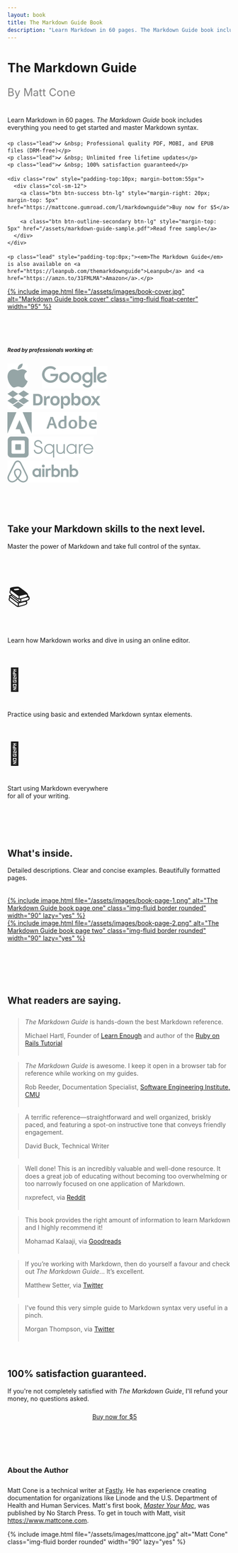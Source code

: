 ```yaml
---
layout: book
title: The Markdown Guide Book
description: "Learn Markdown in 60 pages. The Markdown Guide book includes everything you need to get started and master Markdown syntax."
---
```


<script src="https://gumroad.com/js/gumroad.js"></script>
<div class="row" style="padding-top: 15px; padding-bottom: 30px">
  <div class="col-sm-7">
    <h1 class="no-anchor" style="margin-top: 15px;">The Markdown Guide</h1>
    <p class="lead" style="font-size:24px; color:#808080; padding-bottom:15px;">By Matt Cone</p>
    <p class="lead" style="padding-bottom: 5px;">Learn Markdown in 60 pages. <em>The Markdown Guide</em> book includes everything you need to get started and master Markdown syntax.</p>

    <p class="lead">✔️ &nbsp; Professional quality PDF, MOBI, and EPUB files (DRM-free)</p>
    <p class="lead">✔️ &nbsp; Unlimited free lifetime updates</p>
    <p class="lead">✔️ &nbsp; 100% satisfaction guaranteed</p>

    <div class="row" style="padding-top:10px; margin-bottom:55px">
      <div class="col-sm-12">
        <a class="btn btn-success btn-lg" style="margin-right: 20px; margin-top: 5px" href="https://mattcone.gumroad.com/l/markdownguide">Buy now for $5</a>
        
        <a class="btn btn-outline-secondary btn-lg" style="margin-top: 5px" href="/assets/markdown-guide-sample.pdf">Read free sample</a>
      </div>
    </div>

    <p class="lead" style="padding-top:0px;"><em>The Markdown Guide</em> is also available on <a href="https://leanpub.com/themarkdownguide">Leanpub</a> and <a href="https://amzn.to/31FMLMA">Amazon</a>.</p>
  </div>
  <div class="col-sm-5">
    <a href="https://mattcone.gumroad.com/l/markdownguide">
      {% include image.html file="/assets/images/book-cover.jpg" alt="Markdown Guide book cover" class="img-fluid float-center" width="95" %}
    </a>
  </div>
</div>

<div class="col d-flex justify-content-center" style="padding-top: 30px;">
  <div class="card text-center" style="width: 75%">
    <div class="card-body">
      <h5 class="card-title no-anchor text-center" style="padding-top: 0;"><small class="text-muted">Read by professionals working at:</small></h5>
      <img src="/assets/images/logos/apple.svg" style="padding-right: 2em;" alt="Apple logo">
      <img src="/assets/images/logos/google.svg" style="padding-top: .25em; padding-right: 2em;" alt="Google logo">
      <img src="/assets/images/logos/dropbox.svg" style="padding-top: .15em; padding-right: 2em;" alt="Dropbox logo">
      <img src="/assets/images/logos/adobe.svg" style="padding-top: .25em; padding-right: 2em;" alt="Adobe logo">
      <img src="/assets/images/logos/square.svg" style="padding-top: .18em; padding-right: 2em;" alt="Square logo">
      <img src="/assets/images/logos/airbnb.svg" style="padding-top: .16em; padding-right: 2em;" alt="Airbnb logo">
    </div>
  </div>
</div>

<h2 class="no-anchor text-center" style="padding-top: 60px;">Take your Markdown skills to the next level.</h2>
<p class="lead text-center" style="padding-bottom:20px;">Master the power of Markdown and take full control of the syntax.</p>

<div class="container">
  <div class="row">
    <div class="col-sm text-center">
      <p style="font-size:50px">📚</p>
      <p class="lead" style="margin-top:-10px">Learn how Markdown works and dive in using an online editor.</p>
    </div>
    <div class="col-sm text-center">
      <p style="font-size:50px">📝</p>
      <p class="lead" style="margin-top:-10px">Practice using basic and extended Markdown syntax elements.</p>
    </div>
    <div class="col-sm text-center">
      <p style="font-size:50px">💪</p>
      <p class="lead" style="margin-top:-10px">Start using Markdown everywhere <br>for all of your writing.</p>
    </div>
  </div>
</div>

<h2 class="no-anchor text-center" style="padding-top:80px;">What's inside.</h2>
<p class="lead text-center" style="padding-bottom:20px;">Detailed descriptions. Clear and concise examples. Beautifully formatted pages.</p>

<div class="container" style="padding-bottom:20px;">
  <div class="row">
    <div class="col-sm text-center">
      <a href="/assets/markdown-guide-sample.pdf">
        {% include image.html file="/assets/images/book-page-1.png" alt="The Markdown Guide book page one" class="img-fluid border rounded" width="90" lazy="yes" %}
      </a>
    </div>
    <div class="col-sm text-center">
      <a href="/assets/markdown-guide-sample.pdf">
        {% include image.html file="/assets/images/book-page-2.png" alt="The Markdown Guide book page two" class="img-fluid border rounded" width="90" lazy="yes" %}
      </a>
    </div>
  </div>
</div>

<h2 class="no-anchor text-center" style="padding-top:70px; padding-bottom:10px;">What readers are saying.</h2>

<blockquote class="blockquote">
  <p class="mb-0"><em>The Markdown Guide</em> is hands-down the best Markdown reference.</p>
  <footer class="blockquote-footer" style="padding-bottom:20px;">Michael Hartl, Founder of <a href="https://www.learnenough.com/">Learn Enough</a> and author of the <a href="https://www.railstutorial.org/">Ruby on Rails Tutorial</a></footer>
</blockquote>

<blockquote class="blockquote">
  <p class="mb-0"><em>The Markdown Guide</em> is awesome. I keep it open in a browser tab for reference while working on my guides.</p>
  <footer class="blockquote-footer" style="padding-bottom:20px;">Rob Reeder, Documentation Specialist, <a href="https://cert.org">Software Engineering Institute, CMU</a></footer>
</blockquote>

<blockquote class="blockquote">
  <p class="mb-0">A terrific reference—straightforward and well organized, briskly paced, and featuring a spot-on instructive tone that conveys friendly engagement.</p>
  <footer class="blockquote-footer" style="padding-bottom:20px;">David Buck, Technical Writer</footer>
</blockquote>

<blockquote class="blockquote">
  <p class="mb-0">Well done! This is an incredibly valuable and well-done resource. It does a great job of educating without becoming too overwhelming or too narrowly focused on one application of Markdown.</p>
  <footer class="blockquote-footer" style="padding-bottom:20px;">nxprefect, via <a href="https://www.reddit.com/r/Markdown/comments/8gi8yb/i_created_an_open_source_markdown_guide/dycxpvb/">Reddit</a></footer>
</blockquote>

<blockquote class="blockquote">
  <p class="mb-0">This book provides the right amount of information to learn Markdown and I highly recommend it!</p>
  <footer class="blockquote-footer" style="padding-bottom:20px;">Mohamad Kalaaji, via <a href="https://www.goodreads.com/review/show/3419254608">Goodreads</a></footer>
</blockquote>

<blockquote class="blockquote">
  <p class="mb-0">If you’re working with Markdown, then do yourself a favour and check out <em>The Markdown Guide</em>... It’s excellent.</p>
  <footer class="blockquote-footer" style="padding-bottom:20px;">Matthew Setter, via <a href="https://twitter.com/settermjd/status/1126099562345705472">Twitter</a></footer>
</blockquote>

<blockquote class="blockquote" style="margin-bottom:60px;">
  <p class="mb-0">I've found this very simple guide to Markdown syntax very useful in a pinch.</p>
  <footer class="blockquote-footer" style="padding-bottom:20px;">Morgan Thompson, via <a href="https://twitter.com/datamorgan/status/1109518506125451264">Twitter</a></footer>
</blockquote>

<h2 class="no-anchor text-center">100% satisfaction guaranteed.</h2>
<p class="lead text-center" style="padding-bottom:10px;">If you're not completely satisfied with <em>The Markdown Guide</em>, I'll refund your money, no questions asked.</p>

<center><a class="btn btn-success btn-lg" style="margin-right:20px; margin-top:5px;" href="https://mattcone.gumroad.com/l/markdownguide">Buy now for $5</a></center>

<div class="container" style="padding-top:80px;">
  <div class="row">
    <div class="col-sm-6">
      <h3 class="no-anchor" style="padding-bottom:10px;">About the Author</h3>
      <p class="lead">Matt Cone is a technical writer at <a href="https://www.fastly.com">Fastly</a>. He has experience creating documentation for organizations like Linode and the U.S. Department of Health and Human Services. Matt's first book, <em><a href="https://www.amazon.com/Master-Your-Mac-Simple-Customize/dp/1593274068/">Master Your Mac</a></em>, was published by No Starch Press. To get in touch with Matt, visit <a href="https://www.mattcone.com">https://www.mattcone.com</a>.</p>
    </div>
    <div class="col-sm-6 text-center">
      {% include image.html file="/assets/images/mattcone.jpg" alt="Matt Cone" class="img-fluid border rounded" width="90" lazy="yes" %}
    </div>
  </div>
</div>
